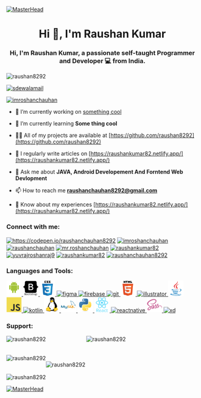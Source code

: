 [![MasterHead](https://globaleducation.s3.ap-south-1.amazonaws.com/globaledu/gif/front-end-development.gif)](https://raushankumar82.netlify.app/)

<h1 align="center">Hi 👋, I'm Raushan Kumar</h1>
<h3 align="center">Hi, I'm Raushan Kumar, a passionate self-taught Programmer and Developer 💻 from India.</h3>

<p align="left"> <img src="https://komarev.com/ghpvc/?username=sdewalamail&label=Profile%20views&color=0e75b6&style=flat" alt="raushan8292" /> </p>

<p align="left"> <a href="https://github.com/ryo-ma/github-profile-trophy"><img src="https://github-profile-trophy.vercel.app/?username=sdewalamail" alt="sdewalamail" /></a> </p>

<p align="left"> <a href="https://twitter.com/imroshanchauhan" target="blank"><img src="https://img.shields.io/twitter/follow/imroshanchauhan?logo=twitter&style=for-the-badge" alt="imroshanchauhan" /></a> </p>

- 🔭 I’m currently working on [something cool](https://github.com/sdewalamail)

- 🌱 I’m currently learning **Some thing cool**

- 👨‍💻 All of my projects are available at [https://github.com/raushan8292](https://github.com/raushan8292)

- 📝 I regularly write articles on [https://raushankumar82.netlify.app/](https://raushankumar82.netlify.app/)

- 💬 Ask me about **JAVA, Android Developement And Forntend Web Devlopment**

- 📫 How to reach me **raushanchauhan8292@gmail.com**

- 📄 Know about my experiences [https://raushankumar82.netlify.app/](https://raushankumar82.netlify.app/)

<h3 align="left">Connect with me:</h3>
<p align="left">
<a href="https://codepen.io/https://codepen.io/sdewalamail" target="blank"><img align="center" src="https://raw.githubusercontent.com/rahuldkjain/github-profile-readme-generator/master/src/images/icons/Social/codepen.svg" alt="https://codepen.io/raushanchauhan8292" height="30" width="40" /></a>
<a href="https://twitter.com/imroshanchauhan" target="blank"><img align="center" src="https://raw.githubusercontent.com/rahuldkjain/github-profile-readme-generator/master/src/images/icons/Social/twitter.svg" alt="imroshanchauhan" height="30" width="40" /></a>
<a href="https://linkedin.com/in/raushanchauhan" target="blank"><img align="center" src="https://raw.githubusercontent.com/rahuldkjain/github-profile-readme-generator/master/src/images/icons/Social/linked-in-alt.svg" alt="raushanchauhan" height="30" width="40" /></a>
<a href="https://instagram.com/mr.roshanchauhan" target="blank"><img align="center" src="https://raw.githubusercontent.com/rahuldkjain/github-profile-readme-generator/master/src/images/icons/Social/instagram.svg" alt="mr.roshanchauhan" height="30" width="40" /></a>
<a href="https://www.codechef.com/users/raushankumar82" target="blank"><img align="center" src="https://cdn.jsdelivr.net/npm/simple-icons@3.1.0/icons/codechef.svg" alt="raushankumar82" height="30" width="40" /></a>
<a href="https://www.hackerrank.com/yuvrajroshanraj9" target="blank"><img align="center" src="https://raw.githubusercontent.com/rahuldkjain/github-profile-readme-generator/master/src/images/icons/Social/hackerrank.svg" alt="yuvrajroshanraj9" height="30" width="40" /></a>
<a href="https://www.leetcode.com/raushankumar82" target="blank"><img align="center" src="https://raw.githubusercontent.com/rahuldkjain/github-profile-readme-generator/master/src/images/icons/Social/leet-code.svg" alt="raushankumar82" height="30" width="40" /></a>
<a href="https://auth.geeksforgeeks.org/user/raushanchauhan8292" target="blank"><img align="center" src="https://raw.githubusercontent.com/rahuldkjain/github-profile-readme-generator/master/src/images/icons/Social/geeks-for-geeks.svg" alt="raushanchauhan8292" height="30" width="40" /></a>
</p>

<h3 align="left">Languages and Tools:</h3>
<p align="left"> <a href="https://developer.android.com" target="_blank" rel="noreferrer"> <img src="https://raw.githubusercontent.com/devicons/devicon/master/icons/android/android-original-wordmark.svg" alt="android" width="40" height="40"/> </a> <a href="https://getbootstrap.com" target="_blank" rel="noreferrer"> <img src="https://raw.githubusercontent.com/devicons/devicon/master/icons/bootstrap/bootstrap-plain-wordmark.svg" alt="bootstrap" width="40" height="40"/> </a> <a href="https://www.w3schools.com/css/" target="_blank" rel="noreferrer"> <img src="https://raw.githubusercontent.com/devicons/devicon/master/icons/css3/css3-original-wordmark.svg" alt="css3" width="40" height="40"/> </a> <a href="https://www.figma.com/" target="_blank" rel="noreferrer"> <img src="https://www.vectorlogo.zone/logos/figma/figma-icon.svg" alt="figma" width="40" height="40"/> </a> <a href="https://firebase.google.com/" target="_blank" rel="noreferrer"> <img src="https://www.vectorlogo.zone/logos/firebase/firebase-icon.svg" alt="firebase" width="40" height="40"/> </a> <a href="https://git-scm.com/" target="_blank" rel="noreferrer"> <img src="https://www.vectorlogo.zone/logos/git-scm/git-scm-icon.svg" alt="git" width="40" height="40"/> </a> <a href="https://www.w3.org/html/" target="_blank" rel="noreferrer"> <img src="https://raw.githubusercontent.com/devicons/devicon/master/icons/html5/html5-original-wordmark.svg" alt="html5" width="40" height="40"/> </a> <a href="https://www.adobe.com/in/products/illustrator.html" target="_blank" rel="noreferrer"> <img src="https://www.vectorlogo.zone/logos/adobe_illustrator/adobe_illustrator-icon.svg" alt="illustrator" width="40" height="40"/> </a> <a href="https://www.java.com" target="_blank" rel="noreferrer"> <img src="https://raw.githubusercontent.com/devicons/devicon/master/icons/java/java-original.svg" alt="java" width="40" height="40"/> </a> <a href="https://developer.mozilla.org/en-US/docs/Web/JavaScript" target="_blank" rel="noreferrer"> <img src="https://raw.githubusercontent.com/devicons/devicon/master/icons/javascript/javascript-original.svg" alt="javascript" width="40" height="40"/> </a> <a href="https://kotlinlang.org" target="_blank" rel="noreferrer"> <img src="https://www.vectorlogo.zone/logos/kotlinlang/kotlinlang-icon.svg" alt="kotlin" width="40" height="40"/> </a> <a href="https://www.linux.org/" target="_blank" rel="noreferrer"> <img src="https://raw.githubusercontent.com/devicons/devicon/master/icons/linux/linux-original.svg" alt="linux" width="40" height="40"/> </a> <a href="https://www.mysql.com/" target="_blank" rel="noreferrer"> <img src="https://raw.githubusercontent.com/devicons/devicon/master/icons/mysql/mysql-original-wordmark.svg" alt="mysql" width="40" height="40"/> </a> <a href="https://www.python.org" target="_blank" rel="noreferrer"> <img src="https://raw.githubusercontent.com/devicons/devicon/master/icons/python/python-original.svg" alt="python" width="40" height="40"/> </a> <a href="https://reactjs.org/" target="_blank" rel="noreferrer"> <img src="https://raw.githubusercontent.com/devicons/devicon/master/icons/react/react-original-wordmark.svg" alt="react" width="40" height="40"/> </a> <a href="https://reactnative.dev/" target="_blank" rel="noreferrer"> <img src="https://reactnative.dev/img/header_logo.svg" alt="reactnative" width="40" height="40"/> </a> <a href="https://sass-lang.com" target="_blank" rel="noreferrer"> <img src="https://raw.githubusercontent.com/devicons/devicon/master/icons/sass/sass-original.svg" alt="sass" width="40" height="40"/> </a> <a href="https://www.adobe.com/products/xd.html" target="_blank" rel="noreferrer"> <img src="https://cdn.worldvectorlogo.com/logos/adobe-xd.svg" alt="xd" width="40" height="40"/> </a> </p>

<h3 align="left">Support:</h3>
<p><a href="https://www.buymeacoffee.com/raushan8292"> <img align="left" src="https://cdn.buymeacoffee.com/buttons/v2/default-yellow.png" height="50" width="210" alt="raushan8292" /></a><a href="https://ko-fi.com/raushan8292"> <img align="left" src="https://cdn.ko-fi.com/cdn/kofi3.png?v=3" height="50" width="210" alt="raushan8292" /></a></p><br><br>

<p><img align="left" src="https://github-readme-stats.vercel.app/api/top-langs?username=raushan8292&show_icons=true&locale=en&layout=compact" alt="raushan8292" /></p>

<p>&nbsp;<img align="center" src="https://github-readme-stats.vercel.app/api?username=raushan8292&show_icons=true&locale=en" alt="raushan8292" /></p>

<p><img align="center" src="https://github-readme-streak-stats.herokuapp.com/?user=raushan8292&" alt="raushan8292" /></p>

[![MasterHead](https://c.tenor.com/8KxPEexl-FUAAAAd/pankaj-pankaj-tripathi.gif)](https://raushankumar82.netlify.app/)
